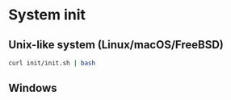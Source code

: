 # System init

## Unix-like system (Linux/macOS/FreeBSD)

```bash
curl init/init.sh | bash
```

## Windows
